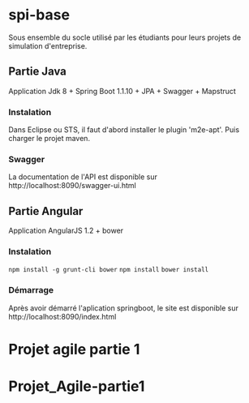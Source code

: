# spi-base
Sous ensemble du socle utilisé par les étudiants pour leurs projets de simulation d'entreprise.

## Partie Java
Application Jdk 8 + Spring Boot 1.1.10 + JPA + Swagger + Mapstruct

### Instalation
Dans Eclipse ou STS, il faut d'abord installer le plugin 'm2e-apt'.
Puis charger le projet maven.

### Swagger
La documentation de l'API est disponible sur http://localhost:8090/swagger-ui.html

## Partie Angular
Application AngularJS 1.2 + bower

### Instalation
`npm install -g grunt-cli bower`
`npm install`
`bower install`

### Démarrage
Après avoir démarré l'aplication springboot, le site est disponible sur http://localhost:8090/index.html
# Projet agile partie 1 
# Projet_Agile-partie1

